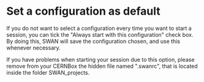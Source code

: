 # Set a configuration as default

If you do not want to select a configuration every time you want to start a session, you can tick the 
"Always start with this configuration" check box. By doing this, SWAN will save the configuration chosen, and use this
whenever necessary.

If you have problems when starting your session due to this option, please remove from your CERNBox the hidden file named
".swanrc", that is located inside the folder SWAN_projects.